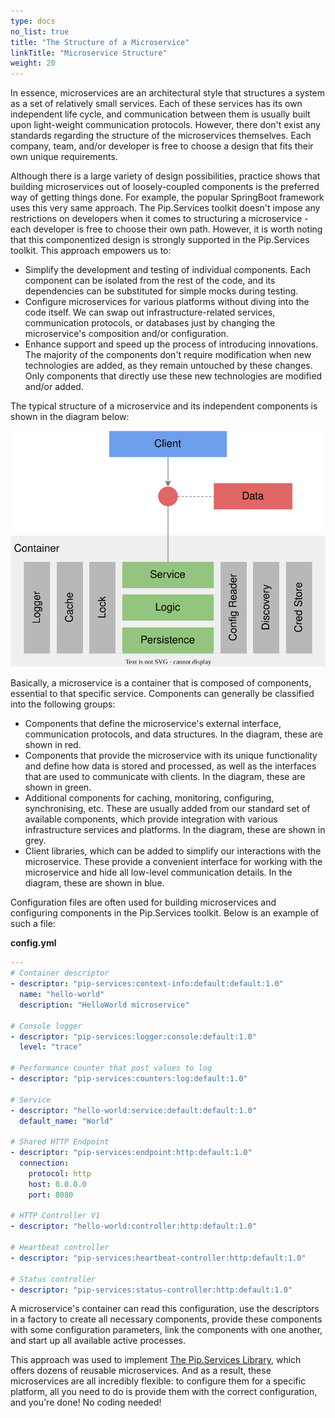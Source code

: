```yaml
---
type: docs
no_list: true
title: "The Structure of a Microservice"
linkTitle: "Microservice Structure"
weight: 20
---
```

In essence, microservices are an architectural style that structures a system as a set of relatively small services. Each of these services has its own independent life cycle, and communication between them is usually built upon light-weight communication protocols. However, there don't exist any standards regarding the structure of the microservices themselves. Each company, team, and/or developer is free to choose a design that fits their own unique requirements.

Although there is a large variety of design possibilities, practice shows that building microservices out of loosely-coupled components is the preferred way of getting things done. For example, the popular SpringBoot framework uses this very same approach. The Pip.Services toolkit doesn't impose any restrictions on developers when it comes to structuring a microservice - each developer is free to choose their own path. However, it is worth noting that this componentized design is strongly supported in the Pip.Services toolkit. This approach empowers us to:

- Simplify the development and testing of individual components. Each component can be isolated from the rest of the code, and its dependencies can be substituted for simple mocks during testing.
- Configure microservices for various platforms without diving into the code itself. We can swap out infrastructure-related services, communication protocols, or databases just by changing the microservice's composition and/or configuration.
- Enhance support and speed up the process of introducing innovations. The majority of the components don't require modification when new technologies are added, as they remain untouched by these changes. Only components that directly use these new technologies are modified and/or added.

The typical structure of a microservice and its independent components is shown in the diagram below:

![Toolkit structure diagram](structure_diagram.svg)

Basically, a microservice is a container that is composed of components, essential to that specific service. Components can generally be classified into the following groups:

- Components that define the microservice's external interface, communication protocols, and data structures. In the diagram, these are shown in red.
- Components that provide the microservice with its unique functionality and define how data is stored and processed, as well as the interfaces that are used to communicate with clients. In the diagram, these are shown in green.
- Additional components for caching, monitoring, configuring, synchronising, etc. These are usually added from our standard set of available components, which provide integration with various infrastructure services and platforms. In the diagram, these are shown in grey.
- Client libraries, which can be added to simplify our interactions with the microservice. These provide a convenient interface for working with the microservice and hide all low-level communication details. In the diagram, these are shown in blue.

Configuration files are often used for building microservices and configuring components in the Pip.Services toolkit. Below is an example of such a file:

**config.yml**

```yml
---
# Container descriptor
- descriptor: "pip-services:context-info:default:default:1.0"
  name: "hello-world" 
  description: "HelloWorld microservice"

# Console logger
- descriptor: "pip-services:logger:console:default:1.0" 
  level: "trace"

# Performance counter that post values to log
- descriptor: "pip-services:counters:log:default:1.0"

# Service
- descriptor: "hello-world:service:default:default:1.0"
  default_name: "World"

# Shared HTTP Endpoint
- descriptor: "pip-services:endpoint:http:default:1.0" 
  connection:
    protocol: http
    host: 0.0.0.0
    port: 8080

# HTTP Controller V1
- descriptor: "hello-world:controller:http:default:1.0"

# Heartbeat controller
- descriptor: "pip-services:heartbeat-controller:http:default:1.0"

# Status controller
- descriptor: "pip-services:status-controller:http:default:1.0"
```

A microservice's container can read this configuration, use the descriptors in a factory to create all necessary components, provide these components with some configuration parameters, link the components with one another, and start up all available active processes.

This approach was used to implement [The Pip.Services Library](https://github.com/pip-services/pip-services-library), which offers dozens of reusable microservices. And as a result, these microservices are all incredibly flexible: to configure them for a specific platform, all you need to do is provide them with the correct configuration, and you're done! No coding needed!
